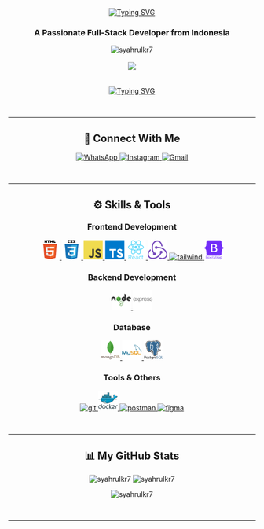 <!-- Profil Header dengan Animasi Nama -->
<div align="center">
  <a href="https://git.io/typing-svg">
    <img src="https://readme-typing-svg.herokuapp.com?font=Fira+Code&weight=600&size=35&duration=4000&pause=1000&color=41B883&center=true&vCenter=true&multiline=true&width=600&height=100&lines=Hi+there!+%F0%9F%91%8B;I'm+Syahrul+K+R" alt="Typing SVG" />
  </a>
</div>

<h3 align="center">A Passionate Full-Stack Developer from Indonesia</h3>

<div align="center">
  <img src="https://komarev.com/ghpvc/?username=syahrulkr7&label=Profile%20views&color=0e75b6&style=for-the-badge" alt="syahrulkr7" />
</div>

<br />

<!-- Tentang Saya -->
<div align="center">
  <img src="https://user-images.githubusercontent.com/74038190/221352987-68da234d-4d62-4e9d-9d7f-098dc657f2c7.gif" width="300">
</div>

<br />

<p align="center">
  <a href="https://git.io/typing-svg">
    <img src="https://readme-typing-svg.herokuapp.com?font=Roboto&weight=500&size=18&duration=4000&pause=1000&color=FFFFFF&center=true&vCenter=true&multiline=true&width=600&height=50&lines=Turning+ideas+into+elegant+code.;Lifelong+learner.;Building+the+future,+one+line+at+a+time." alt="Typing SVG" />
  </a>
</p>

<br />
<hr>

<!-- Kontak Saya -->
<h2 align="center">🤝 Connect With Me</h2>
<p align="center">
  <a href="https://wa.me/6285872338969" target="blank">
    <img src="https://img.shields.io/badge/WhatsApp-25D366?style=for-the-badge&logo=whatsapp&logoColor=white" alt="WhatsApp" />
  </a>
  <a href="https://instagram.com/syahrulkr7" target="blank">
    <img src="https://img.shields.io/badge/Instagram-E4405F?style=for-the-badge&logo=instagram&logoColor=white" alt="Instagram" />
  </a>
  <a href="mailto:syahrulkr5@gmail.com">
    <img src="https://img.shields.io/badge/Gmail-D14836?style=for-the-badge&logo=gmail&logoColor=white" alt="Gmail" />
  </a>
</p>

<br />
<hr>

<!-- Keahlian & Tools -->
<h2 align="center">⚙️ Skills & Tools</h2>

<h3 align="center">Frontend Development</h3>
<p align="center">
  <a href="https://www.w3.org/html/" target="_blank" rel="noreferrer"> <img src="https://raw.githubusercontent.com/devicons/devicon/master/icons/html5/html5-original-wordmark.svg" alt="html5" width="40" height="40"/> </a>
  <a href="https://www.w3schools.com/css/" target="_blank" rel="noreferrer"> <img src="https://raw.githubusercontent.com/devicons/devicon/master/icons/css3/css3-original-wordmark.svg" alt="css3" width="40" height="40"/> </a>
  <a href="https://developer.mozilla.org/en-US/docs/Web/JavaScript" target="_blank" rel="noreferrer"> <img src="https://raw.githubusercontent.com/devicons/devicon/master/icons/javascript/javascript-original.svg" alt="javascript" width="40" height="40"/> </a>
  <a href="https://www.typescriptlang.org/" target="_blank" rel="noreferrer"> <img src="https://raw.githubusercontent.com/devicons/devicon/master/icons/typescript/typescript-original.svg" alt="typescript" width="40" height="40"/> </a>
  <a href="https://reactjs.org/" target="_blank" rel="noreferrer"> <img src="https://raw.githubusercontent.com/devicons/devicon/master/icons/react/react-original-wordmark.svg" alt="react" width="40" height="40"/> </a>
  <a href="https://redux.js.org" target="_blank" rel="noreferrer"> <img src="https://raw.githubusercontent.com/devicons/devicon/master/icons/redux/redux-original.svg" alt="redux" width="40" height="40"/> </a>
  <a href="https://tailwindcss.com/" target="_blank" rel="noreferrer"> <img src="https://www.vectorlogo.zone/logos/tailwindcss/tailwindcss-icon.svg" alt="tailwind" width="40" height="40"/> </a>
  <a href="https://getbootstrap.com" target="_blank" rel="noreferrer"> <img src="https://raw.githubusercontent.com/devicons/devicon/master/icons/bootstrap/bootstrap-plain-wordmark.svg" alt="bootstrap" width="40" height="40"/> </a>
</p>

<h3 align="center">Backend Development</h3>
<p align="center">
  <a href="https://nodejs.org" target="_blank" rel="noreferrer"> <img src="https://raw.githubusercontent.com/devicons/devicon/master/icons/nodejs/nodejs-original-wordmark.svg" alt="nodejs" width="40" height="40"/> </a>
  <a href="https://expressjs.com" target="_blank" rel="noreferrer"> <img src="https://raw.githubusercontent.com/devicons/devicon/master/icons/express/express-original-wordmark.svg" alt="express" width="40" height="40"/> </a>
</p>

<h3 align="center">Database</h3>
<p align="center">
  <a href="https://www.mongodb.com/" target="_blank" rel="noreferrer"> <img src="https://raw.githubusercontent.com/devicons/devicon/master/icons/mongodb/mongodb-original-wordmark.svg" alt="mongodb" width="40" height="40"/> </a>
  <a href="https://www.mysql.com/" target="_blank" rel="noreferrer"> <img src="https://raw.githubusercontent.com/devicons/devicon/master/icons/mysql/mysql-original-wordmark.svg" alt="mysql" width="40" height="40"/> </a>
  <a href="https://www.postgresql.org" target="_blank" rel="noreferrer"> <img src="https://raw.githubusercontent.com/devicons/devicon/master/icons/postgresql/postgresql-original-wordmark.svg" alt="postgresql" width="40" height="40"/> </a>
</p>

<h3 align="center">Tools & Others</h3>
<p align="center">
  <a href="https://git-scm.com/" target="_blank" rel="noreferrer"> <img src="https://www.vectorlogo.zone/logos/git-scm/git-scm-icon.svg" alt="git" width="40" height="40"/> </a>
  <a href="https://www.docker.com/" target="_blank" rel="noreferrer"> <img src="https://raw.githubusercontent.com/devicons/devicon/master/icons/docker/docker-original-wordmark.svg" alt="docker" width="40" height="40"/> </a>
  <a href="https://postman.com" target="_blank" rel="noreferrer"> <img src="https://www.vectorlogo.zone/logos/getpostman/getpostman-icon.svg" alt="postman" width="40" height="40"/> </a>
  <a href="https://www.figma.com/" target="_blank" rel="noreferrer"> <img src="https://www.vectorlogo.zone/logos/figma/figma-icon.svg" alt="figma" width="40" height="40"/> </a>
</p>

<br />
<hr>

<!-- GitHub Stats -->
<h2 align="center">📊 My GitHub Stats</h2>
<p align="center">
  <img src="https://github-readme-stats.vercel.app/api?username=syahrulkr7&show_icons=true&locale=en&theme=midnight-purple&hide_border=true&include_all_commits=true&count_private=true" alt="syahrulkr7" width="49%" />
  <img src="https://github-readme-streak-stats.herokuapp.com/?user=syahrulkr7&theme=midnight-purple&hide_border=true" alt="syahrulkr7" width="49%" />
</p>
<p align="center">
  <img src="https://github-readme-stats.vercel.app/api/top-langs?username=syahrulkr7&show_icons=true&locale=en&layout=compact&theme=midnight-purple&hide_border=true" alt="syahrulkr7" />
</p>

<br />
<hr>

